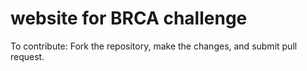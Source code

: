 # website for BRCA challenge
To contribute:
Fork the repository, make the changes, and submit pull request. 
